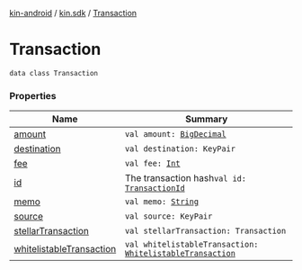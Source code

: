 [kin-android](../../index.md) / [kin.sdk](../index.md) / [Transaction](./index.md)

# Transaction

`data class Transaction`

### Properties

| Name | Summary |
|---|---|
| [amount](amount.md) | `val amount: `[`BigDecimal`](https://docs.oracle.com/javase/6/docs/api/java/math/BigDecimal.html) |
| [destination](destination.md) | `val destination: KeyPair` |
| [fee](fee.md) | `val fee: `[`Int`](https://kotlinlang.org/api/latest/jvm/stdlib/kotlin/-int/index.html) |
| [id](id.md) | The transaction hash`val id: `[`TransactionId`](../-transaction-id/index.md) |
| [memo](memo.md) | `val memo: `[`String`](https://kotlinlang.org/api/latest/jvm/stdlib/kotlin/-string/index.html) |
| [source](source.md) | `val source: KeyPair` |
| [stellarTransaction](stellar-transaction.md) | `val stellarTransaction: Transaction` |
| [whitelistableTransaction](whitelistable-transaction.md) | `val whitelistableTransaction: `[`WhitelistableTransaction`](../-whitelistable-transaction/index.md) |

